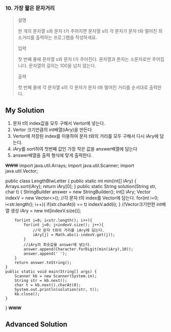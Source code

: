 ### 10. 가장 짧은 문자거리
>설명
>
>한 개의 문자열 s와 문자 t가 주어지면 문자열 s의 각 문자가 문자 t와 떨어진 최소거리를 출력하는 프로그램을 작성하세요.
>
>입력
>
>첫 번째 줄에 문자열 s와 문자 t가 주어진다. 문자열과 문자는 소문자로만 주어집니다.
>문자열의 길이는 100을 넘지 않는다.
>
>출력
>
>첫 번째 줄에 각 문자열 s의 각 문자가 문자 t와 떨어진 거리를 순서대로 출력한다.

## My Solution
1. 문자 t의 index값을 모두 구해서 Vertor에 넣는다.
2. Vertor 크기만큼의 int배열(iAry)을 만든다
3. Vertor에 저장된 index를 이용하여 문자 t와의 거리를 모두 구해서 다시 iAry에 담는다.
4. iAry를 sort하여 첫번째 값인 가장 작은 값을 answer배열에 담는다
5. answer배열을 출력 형식에 맞게 출력한다.

₩₩₩
import java.util.Arrays;
import java.util.Scanner;
import java.util.Vector;

public class LengthBtwLetter {
    public static int min(int[] iAry) {
        Arrays.sort(iAry);
        return iAry[0];
    }
    public static String solution(String str, char t) {
        StringBuilder answer = new StringBuilder();
        int[] iAry;
        Vector<Integer> indexV = new Vector<>();
        //각 문자 t의 index를 Vector에 담는다.
        for(int i=0; i<str.length(); i++){
            if(str.charAt(i) == t) indexV.add(i); 
        }
        //Vector크기만한 int배열 생성
        iAry = new int[indexV.size()];

        for(int i=0; i<str.length(); i++){
            for(int j=0; j<indexV.size(); j++){
                //각 문자 t와의 거리를 iAry에 담는다.
                iAry[j] = Math.abs(i-indexV.get(j));  
            }
            //iAry의 최솟값을 answer에 넣는다.
            answer.append(Character.forDigit(min(iAry),10));
            answer.append(' ');
        }
        return answer.toString();
    }
    public static void main(String[] args) {
        Scanner kb = new Scanner(System.in);
        String str = kb.next();
        char t = kb.next().charAt(0);
        System.out.println(solution(str, t));
        kb.close();
    }
}
₩₩₩
## Advanced Solution